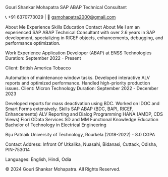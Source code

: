 Gouri Shankar Mohapatra
SAP ABAP Technical Consultant

📞 +91 6370773029 | 📧 gsmohapatra2000@gmail.com

About Me
Experience
Skills
Education
Contact
About Me
I am an experienced SAP ABAP Technical Consultant with over 2.6 years in SAP development, specializing in RICEF objects, enhancements, debugging, and performance optimization.

Work Experience
Application Developer (ABAP) at ENSS Technologies
Duration: September 2022 - Present

Client: British America Tobacco

Automation of maintenance window tasks.
Developed interactive ALV reports and optimized performance.
Handled high-priority production issues.
Client: Micron Technology
Duration: September 2022 - December 2023

Developed reports for mass deactivation using BDC.
Worked on IDOC and Smart Forms extensively.
Skills
SAP ABAP (BDC, BAPI, RICEF, Enhancements)
ALV Reporting and Dialog Programming
HANA (AMDP, CDS Views)
Fiori OData Services
SD and MM Functional Knowledge
Education
Bachelor of Technology in Electrical Engineering

Biju Patnaik University of Technology, Rourkela (2018-2022) - 8.0 CGPA

Contact
Address: Infront Of Utkalika, Nuasahi, Bidanasi, Cuttack, Odisha, PIN-753014

Languages: English, Hindi, Odia

© 2024 Gouri Shankar Mohapatra. All Rights Reserved.
